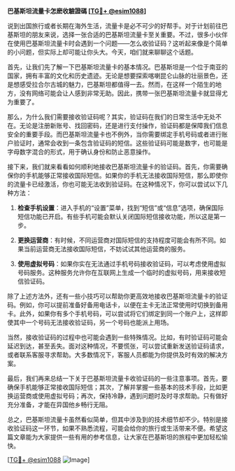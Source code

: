 **巴基斯坦流量卡怎麽收驗證碼 [[TG💪+ @esim1088](https://t.me/s/esim1088)]**

说到出国旅行或者长期在海外生活，流量卡是必不可少的好帮手。对于计划前往巴基斯坦的朋友来说，选择一张合适的巴基斯坦流量卡至关重要。不过，很多小伙伴在使用巴基斯坦流量卡时会遇到一个问题——怎么收验证码？这听起来像是个简单的小问题，但实际上却可能让你头大。今天，咱们就来聊聊这个话题。

首先，让我们先了解一下巴基斯坦流量卡的基本情况。巴基斯坦是一个位于南亚的国家，拥有丰富的文化和历史遗迹。无论是想要探索喀喇昆仑山脉的壮丽景色，还是想感受拉合尔古城的魅力，巴基斯坦都值得一去。然而，在这样一个陌生的地方，没有网络可能会让人感到非常无助。因此，携带一张巴基斯坦流量卡就显得尤为重要了。

那么，为什么我们需要接收验证码呢？其实，验证码在我们的日常生活中无处不在。无论是注册新账号、找回密码，还是进行支付操作，验证码都是保障我们信息安全的重要手段。而巴基斯坦流量卡也不例外，当你需要绑定手机号码或者进行账户验证时，通常会收到一条包含验证码的短信。这些验证码可能是数字，也可能是字母数字混合的形式，用于确认身份和防止恶意操作。

接下来，我们就来看看如何顺利地接收巴基斯坦流量卡的验证码。首先，你需要确保你的手机能够正常接收国际短信。如果你的手机无法接收国际短信，那么即使你的流量卡已经激活，你也可能无法收到验证码。在这种情况下，你可以尝试以下几种方法：

1. **检查手机设置**：进入手机的“设置”菜单，找到“短信”或“信息”选项，确保国际短信功能已开启。有些手机可能会默认关闭国际短信接收功能，所以这是第一步。

2. **更换运营商**：有时候，不同运营商对国际短信的支持程度可能会有所不同。如果当前运营商无法接收国际短信，不妨试试其他运营商的服务。

3. **使用虚拟号码**：如果你实在无法通过手机号码接收验证码，可以考虑使用虚拟号码服务。这种服务允许你在互联网上生成一个临时的虚拟号码，用来接收短信验证码。

除了上述方法外，还有一些小技巧可以帮助你更高效地接收巴基斯坦流量卡的验证码。例如，你可以提前准备好备用电话卡，以便在主卡无法正常使用时切换到备用卡。此外，如果你有多个手机号码，可以尝试将它们绑定到同一个账户上，这样即使其中一个号码无法接收验证码，另一个号码也能派上用场。

当然，接收验证码的过程中也可能会遇到一些特殊情况。比如，有时验证码可能会延迟到达，甚至丢失。面对这种情况，不要慌张，可以尝试重新发送验证码请求，或者联系客服寻求帮助。大多数情况下，客服人员都能为你提供及时有效的解决方案。

最后，我们再来总结一下关于巴基斯坦流量卡收验证码的一些注意事项。首先，要确保手机能够正常接收国际短信；其次，了解并掌握一些基本的技术手段，比如更换运营商或使用虚拟号码；再次，保持冷静，遇到问题时及时寻求帮助。只有做好充分准备，才能在异国他乡畅行无阻。

总之，巴基斯坦流量卡虽然看似简单，但其中涉及到的技术细节却不少。特别是接收验证码这一环节，如果不熟悉流程，可能会给你的旅行或生活带来不便。希望这篇文章能为大家提供一些有用的参考信息，让大家在巴基斯坦的旅程中更加轻松愉快。

[[TG💪+ @esim1088](https://t.me/s/esim1088) ![Image](https://i.postimg.cc/4NQfJmqS/Snipaste-2025-05-13-00-14-12.png)]
